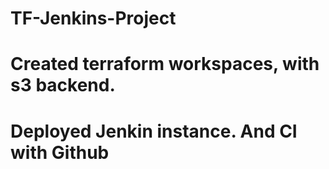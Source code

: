# TF-Jenkins-Project

# Created terraform workspaces, with s3 backend. 
# Deployed Jenkin instance. And CI with Github

